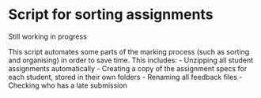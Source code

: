 # Script for sorting assignments

Still working in progress

This script automates some parts of the marking process (such as sorting and organising) in order to save time.
This includes:
	- Unzipping all student assignments automatically 
	- Creating a copy of the assignment specs for each student, stored in their own folders
	- Renaming all feedback files
	- Checking who has a late submission 
	
